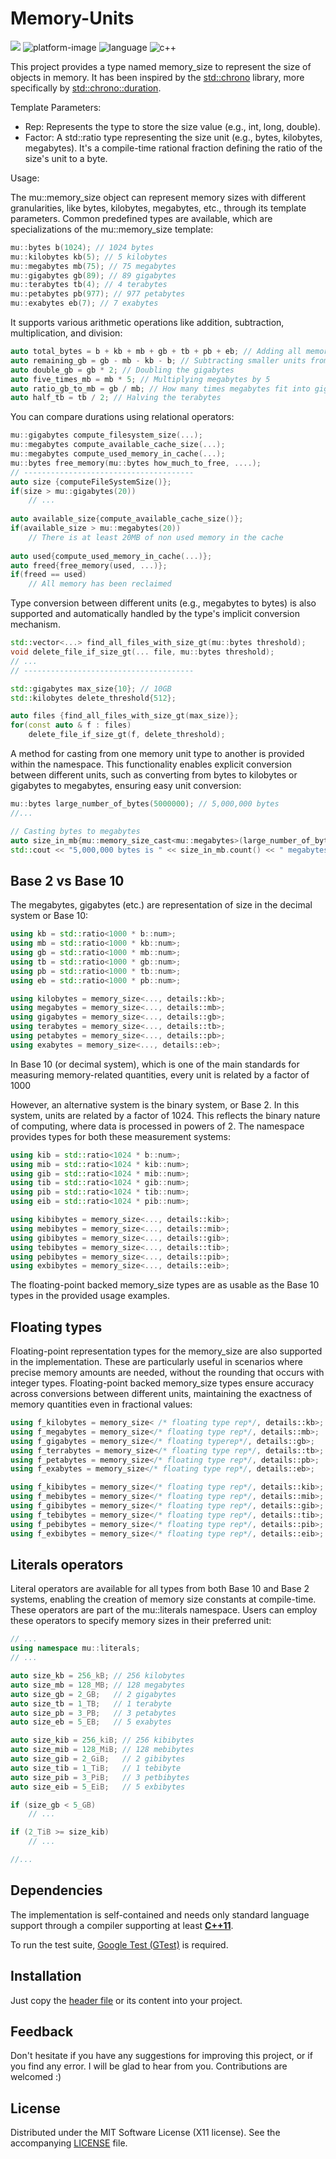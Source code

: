 Memory-Units
===============

[![][license-image]][license] 
![platform-image](https://img.shields.io/badge/platorms-linux64%20%7C%20osx%20%7C%20windows-lightgrey?style=flat-square) 
![language](https://img.shields.io/badge/language-c++-blue.svg?style=flat-square)
![c++](https://img.shields.io/badge/std-c++11-blue.svg?style=flat-square)

[license-image]: https://img.shields.io/badge/license-MIT-green.svg?style=flat-square
[license]: https://github.com/Nandite/PclWalkerViewer/blob/master/LICENSE

This project provides a type named memory_size to represent the size of objects in memory. 
It has been inspired by the [std::chrono](https://en.cppreference.com/w/cpp/chrono) library, 
more specifically by [std::chrono::duration](https://en.cppreference.com/w/cpp/chrono/duration).



Template Parameters:
* Rep: Represents the type to store the size value (e.g., int, long, double).
* Factor: A std::ratio type representing the size unit (e.g., bytes, kilobytes, megabytes). 
It's a compile-time rational fraction defining the ratio of the size's unit to a byte.

Usage:

The mu::memory_size object can represent memory sizes with different granularities, 
like bytes, kilobytes, megabytes, etc., through its template parameters. Common predefined 
types are available, which are specializations of the mu::memory_size template:

```c++
mu::bytes b(1024); // 1024 bytes
mu::kilobytes kb(5); // 5 kilobytes
mu::megabytes mb(75); // 75 megabytes
mu::gigabytes gb(89); // 89 gigabytes
mu::terabytes tb(4); // 4 terabytes
mu::petabytes pb(977); // 977 petabytes
mu::exabytes eb(7); // 7 exabytes
```
It supports various arithmetic operations like addition, subtraction, multiplication, and division:
```c++
auto total_bytes = b + kb + mb + gb + tb + pb + eb; // Adding all memory sizes together
auto remaining_gb = gb - mb - kb - b; // Subtracting smaller units from gigabytes
auto double_gb = gb * 2; // Doubling the gigabytes
auto five_times_mb = mb * 5; // Multiplying megabytes by 5
auto ratio_gb_to_mb = gb / mb; // How many times megabytes fit into gigabytes
auto half_tb = tb / 2; // Halving the terabytes
```

You can compare durations using relational operators:

```c++
mu::gigabytes compute_filesystem_size(...);
mu::megabytes compute_available_cache_size(...);
mu::megabytes compute_used_memory_in_cache(...);
mu::bytes free_memory(mu::bytes how_much_to_free, ....);
// --------------------------------------
auto size {computeFileSystemSize()};
if(size > mu::gigabytes(20))
    // ...
   
auto available_size{compute_available_cache_size()};
if(available_size > mu::megabytes(20))
    // There is at least 20MB of non used memory in the cache
  
auto used{compute_used_memory_in_cache(...)};  
auto freed{free_memory(used, ...)};
if(freed == used)
    // All memory has been reclaimed
```

Type conversion between different units (e.g., megabytes to bytes) is also supported and automatically handled by the type's 
implicit conversion mechanism.
```c++
std::vector<...> find_all_files_with_size_gt(mu::bytes threshold);
void delete_file_if_size_gt(... file, mu::bytes threshold);
// ...
// --------------------------------------

std::gigabytes max_size{10}; // 10GB
std::kilobytes delete_threshold{512};

auto files {find_all_files_with_size_gt(max_size)};
for(const auto & f : files)
    delete_file_if_size_gt(f, delete_threshold); 
```

A method for casting from one memory unit type to another is provided within the
namespace. This functionality enables explicit conversion between different units,
such as converting from bytes to kilobytes or gigabytes to megabytes, ensuring easy
unit conversion:

```c++
mu::bytes large_number_of_bytes(5000000); // 5,000,000 bytes
//...

// Casting bytes to megabytes
auto size_in_mb{mu::memory_size_cast<mu::megabytes>(large_number_of_bytes)};
std::cout << "5,000,000 bytes is " << size_in_mb.count() << " megabytes." << std::endl;
```
## Base 2 vs Base 10

The megabytes, gigabytes (etc.) are representation of size in the decimal system or Base 10:
```c++
using kb = std::ratio<1000 * b::num>;
using mb = std::ratio<1000 * kb::num>;
using gb = std::ratio<1000 * mb::num>;
using tb = std::ratio<1000 * gb::num>;
using pb = std::ratio<1000 * tb::num>;
using eb = std::ratio<1000 * pb::num>;

using kilobytes = memory_size<..., details::kb>;
using megabytes = memory_size<..., details::mb>;
using gigabytes = memory_size<..., details::gb>;
using terabytes = memory_size<..., details::tb>;
using petabytes = memory_size<..., details::pb>;
using exabytes = memory_size<..., details::eb>;
```
In Base 10 (or decimal system), which is one of the main standards for measuring memory-related quantities, every unit is related 
by a factor of 1000

However, an alternative system is the binary system, or Base 2. In this system, units are related by a factor 
of 1024. This reflects the binary nature of computing, where data is processed in powers of 2. The namespace 
provides types for both these measurement systems:

```c++
using kib = std::ratio<1024 * b::num>;
using mib = std::ratio<1024 * kib::num>;
using gib = std::ratio<1024 * mib::num>;
using tib = std::ratio<1024 * gib::num>;
using pib = std::ratio<1024 * tib::num>;
using eib = std::ratio<1024 * pib::num>;

using kibibytes = memory_size<..., details::kib>;
using mebibytes = memory_size<..., details::mib>;
using gibibytes = memory_size<..., details::gib>;
using tebibytes = memory_size<..., details::tib>;
using pebibytes = memory_size<..., details::pib>;
using exbibytes = memory_size<..., details::eib>;
```
The floating-point backed memory_size types are as usable as the Base 10 types in the provided usage examples.

## Floating types

Floating-point representation types for the memory_size are also supported in the implementation. These are
particularly useful in scenarios where precise memory amounts are needed, without the rounding that occurs 
with integer types. Floating-point backed memory_size types ensure accuracy across conversions between different 
units, maintaining the exactness of memory quantities even in fractional values:

```c++
using f_kilobytes = memory_size< /* floating type rep*/, details::kb>;
using f_megabytes = memory_size</* floating type rep*/, details::mb>;
using f_gigabytes = memory_size</* floating typerep*/, details::gb>;
using f_terrabytes = memory_size</* floating type rep*/, details::tb>;
using f_petabytes = memory_size</* floating type rep*/, details::pb>;
using f_exabytes = memory_size</* floating type rep*/, details::eb>;

using f_kibibytes = memory_size</* floating type rep*/, details::kib>;
using f_mebibytes = memory_size</* floating type rep*/, details::mib>;
using f_gibibytes = memory_size</* floating type rep*/, details::gib>;
using f_tebibytes = memory_size</* floating type rep*/, details::tib>;
using f_pebibytes = memory_size</* floating type rep*/, details::pib>;
using f_exbibytes = memory_size</* floating type rep*/, details::eib>;
```

## Literals operators

Literal operators are available for all types from both Base 10 and Base 2 systems, enabling the creation
of memory size constants at compile-time. These operators are part of the mu::literals namespace. Users can
employ these operators to specify memory sizes in their preferred unit:

```c++
// ...
using namespace mu::literals;
// ...

auto size_kb = 256_kB; // 256 kilobytes
auto size_mb = 128_MB; // 128 megabytes
auto size_gb = 2_GB;   // 2 gigabytes
auto size_tb = 1_TB;   // 1 terabyte
auto size_pb = 3_PB;   // 3 petabytes
auto size_eb = 5_EB;   // 5 exabytes

auto size_kib = 256_kiB; // 256 kibibytes
auto size_mib = 128_MiB; // 128 mebibytes
auto size_gib = 2_GiB;   // 2 gibibytes
auto size_tib = 1_TiB;   // 1 tebibyte
auto size_pib = 3_PiB;   // 3 petbibytes
auto size_eib = 5_EiB;   // 5 exbibytes

if (size_gb < 5_GB) 
    // ...

if (2_TiB >= size_kib)
    // ...

//...
```

## Dependencies

The implementation is self-contained and needs only standard language support through a compiler supporting at 
least **[C++11](https://en.cppreference.com/w/cpp/compiler_support)**.

To run the test suite, [Google Test (GTest)](https://github.com/google/googletest) is required.

## Installation

Just copy the [header file](include/memory_units.hpp) or its content into your project.

## Feedback

Don't hesitate if you have any suggestions for improving this project, or if you find any error. I will be glad to
hear from you. Contributions are welcomed :)

## License

Distributed under the MIT Software License (X11 license).
See the accompanying [LICENSE](LICENSE) file.